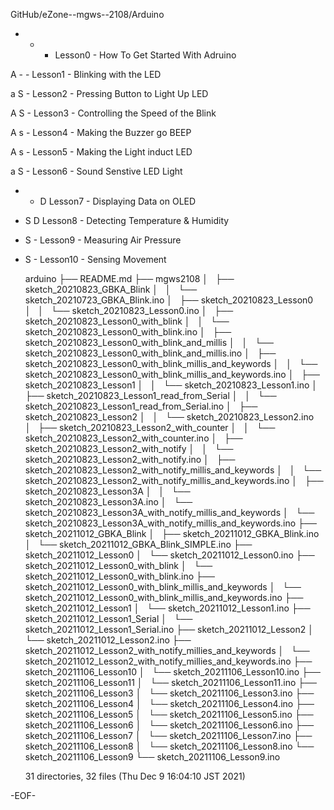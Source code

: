 GitHub/eZone--mgws--2108/Arduino

- - - Lesson0 - How To Get Started With Adruino

A - - Lesson1 - Blinking with the LED

a S - Lesson2 - Pressing Button to Light Up LED

A S - Lesson3 - Controlling the Speed of the Blink

A s - Lesson4 - Making the Buzzer go BEEP

A s - Lesson5 - Making the Light induct LED

a S - Lesson6 - Sound Senstive LED Light

- - D Lesson7 - Displaying Data on OLED

- S D Lesson8 - Detecting Temperature & Humidity

- S - Lesson9 - Measuring Air Pressure

- S - Lesson10 - Sensing Movement


    arduino
     ├── README.md
     ├── mgws2108
     │   ├── sketch_20210823_GBKA_Blink
     │   │   └── sketch_20210723_GBKA_Blink.ino
     │   ├── sketch_20210823_Lesson0
     │   │   └── sketch_20210823_Lesson0.ino
     │   ├── sketch_20210823_Lesson0_with_blink
     │   │   └── sketch_20210823_Lesson0_with_blink.ino
     │   ├── sketch_20210823_Lesson0_with_blink_and_millis
     │   │   └── sketch_20210823_Lesson0_with_blink_and_millis.ino
     │   ├── sketch_20210823_Lesson0_with_blink_millis_and_keywords
     │   │   └── sketch_20210823_Lesson0_with_blink_millis_and_keywords.ino
     │   ├── sketch_20210823_Lesson1
     │   │   └── sketch_20210823_Lesson1.ino
     │   ├── sketch_20210823_Lesson1_read_from_Serial
     │   │   └── sketch_20210823_Lesson1_read_from_Serial.ino
     │   ├── sketch_20210823_Lesson2
     │   │   └── sketch_20210823_Lesson2.ino
     │   ├── sketch_20210823_Lesson2_with_counter
     │   │   └── sketch_20210823_Lesson2_with_counter.ino
     │   ├── sketch_20210823_Lesson2_with_notify
     │   │   └── sketch_20210823_Lesson2_with_notify.ino
     │   ├── sketch_20210823_Lesson2_with_notify_millis_and_keywords
     │   │   └── sketch_20210823_Lesson2_with_notify_millis_and_keywords.ino
     │   ├── sketch_20210823_Lesson3A
     │   │   └── sketch_20210823_Lesson3A.ino
     │   └── sketch_20210823_Lesson3A_with_notify_millis_and_keywords
     │       └── sketch_20210823_Lesson3A_with_notify_millis_and_keywords.ino
     ├── sketch_20211012_GBKA_Blink
     │   ├── sketch_20211012_GBKA_Blink.ino
     │   └── sketch_20211012_GBKA_Blink_SIMPLE.ino
     ├── sketch_20211012_Lesson0
     │   └── sketch_20211012_Lesson0.ino
     ├── sketch_20211012_Lesson0_with_blink
     │   └── sketch_20211012_Lesson0_with_blink.ino
     ├── sketch_20211012_Lesson0_with_blink_millis_and_keywords
     │   └── sketch_20211012_Lesson0_with_blink_millis_and_keywords.ino
     ├── sketch_20211012_Lesson1
     │   └── sketch_20211012_Lesson1.ino
     ├── sketch_20211012_Lesson1_Serial
     │   └── sketch_20211012_Lesson1_Serial.ino
     ├── sketch_20211012_Lesson2
     │   └── sketch_20211012_Lesson2.ino
     ├── sketch_20211012_Lesson2_with_notify_millies_and_keywords
     │   └── sketch_20211012_Lesson2_with_notify_millies_and_keywords.ino
     ├── sketch_20211106_Lesson10
     │   └── sketch_20211106_Lesson10.ino
     ├── sketch_20211106_Lesson11
     │   └── sketch_20211106_Lesson11.ino
     ├── sketch_20211106_Lesson3
     │   └── sketch_20211106_Lesson3.ino
     ├── sketch_20211106_Lesson4
     │   └── sketch_20211106_Lesson4.ino
     ├── sketch_20211106_Lesson5
     │   └── sketch_20211106_Lesson5.ino
     ├── sketch_20211106_Lesson6
     │   └── sketch_20211106_Lesson6.ino
     ├── sketch_20211106_Lesson7
     │   └── sketch_20211106_Lesson7.ino
     ├── sketch_20211106_Lesson8
     │   └── sketch_20211106_Lesson8.ino
     └── sketch_20211106_Lesson9
         └── sketch_20211106_Lesson9.ino
     
     31 directories, 32 files (Thu Dec  9 16:04:10 JST 2021)

-EOF-
